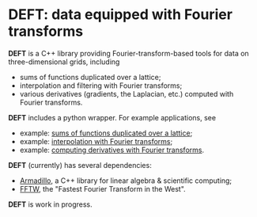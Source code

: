 # DEFT: data equipped with Fourier transforms

**DEFT** is a C++ library providing Fourier-transform-based tools for data on three-dimensional grids, including

  * sums of functions duplicated over a lattice;
  * interpolation and filtering with Fourier transforms;
  * various derivatives (gradients, the Laplacian, etc.) computed with Fourier transforms.

**DEFT** includes a python wrapper. For example applications, see

  * example: [sums of functions duplicated over a lattice](https://nbviewer.jupyter.org/github/wcwitt/deft/blob/master/python/sum-over-lattice.ipynb);
  * example: [interpolation with Fourier transforms](https://nbviewer.jupyter.org/github/wcwitt/deft/blob/master/python/interpolate.ipynb);
  * example: [computing derivatives with Fourier transforms](https://nbviewer.jupyter.org/github/wcwitt/deft/blob/master/python/derivatives.ipynb).
  
**DEFT** (currently) has several dependencies:

  * [Armadillo](http://arma.sourceforge.net/), a C++ library for linear algebra & scientific computing;
  * [FFTW](http://www.fftw.org/), the "Fastest Fourier Transform in the West".

**DEFT** is work in progress.
